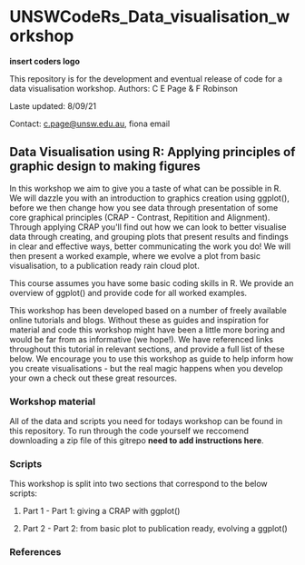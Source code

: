# UNSWCodeRs_Data_visualisation_workshop


**insert coders logo**


This repository is for the development and eventual release of code for a data visualisation workshop. Authors: C E Page &amp; F Robinson  

Laste updated: 8/09/21

Contact: c.page@unsw.edu.au, fiona email


## Data Visualisation using R: Applying principles of graphic design to making figures


In this workshop we aim to give you a taste of what can be possible in R. We will 
dazzle you with an introduction to graphics creation using ggplot(), before we then change how you see data through presentation of some core graphical principles (CRAP - Contrast, Repitition and Alignment). Through applying CRAP you'll find out how we can look to better visualise data through creating, and grouping plots that present results and findings in clear and effective ways, better communicating the work you do! We will then present a worked example, where we evolve a plot from basic visualisation, to a publication ready rain cloud plot. 


This course assumes you have some basic coding skills in R. We provide an overview of ggplot() and provide code for all worked examples.


This workshop has been developed based on a number of freely available online tutorials and  blogs. Without these as guides and inspiration for material and code this workshop might have been a little more boring and would be far from as informative (we hope!). We have referenced links throughout this tutorial in relevant sections, and provide a full list of these below. We encourage you to use this workshop as guide to help inform how you create visualisations - but the real magic happens when you develop your own 
a check out these great resources.


### Workshop material 


All of the data and scripts you need for todays workshop can be found in this repository. To run through the code yourself we reccomend downloading a zip file of this gitrepo **need to add instructions here**. 


### Scripts


This workshop is split into two sections that correspond to the below scripts: 


1. Part 1 -  Part 1: giving a CRAP with ggplot()


2. Part 2 - Part 2: from basic plot to publication ready, evolving a ggplot()


### References 



